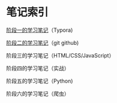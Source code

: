 # 笔记索引

[阶段一的学习笔记](https://github.com/Lelouch-knight/Tasks/blob/main/阶段一学习笔记.md)（Typora)

[阶段二的学习笔记](https://github.com/Lelouch-knight/Tasks/blob/main/阶段二学习笔记.md)（git github)

阶段三的学习笔记（HTML/CSS/JavaScript）

阶段四的学习笔记（实战）

阶段五的学习笔记（Python)

阶段六的学习笔记（爬虫）

